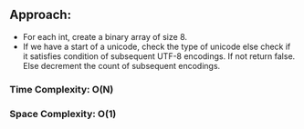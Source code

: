 ## Approach:
* For each int, create a binary array of size 8.
* If we have a start of a unicode, check the type of unicode else check if it satisfies condition of subsequent UTF-8 encodings. If not return false. Else decrement the count of subsequent encodings.
​
### Time Complexity: O(N)
### Space Complexity: O(1)